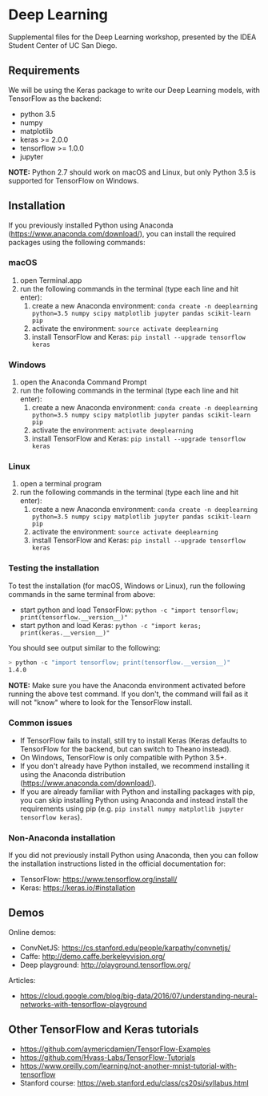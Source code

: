 # Deep Learning
Supplemental files for the Deep Learning workshop, presented by the IDEA Student Center of UC San Diego.

## Requirements
We will be using the Keras package to write our Deep Learning models, with TensorFlow as the backend:
- python 3.5
- numpy
- matplotlib
- keras >= 2.0.0
- tensorflow >= 1.0.0
- jupyter

**NOTE:** Python 2.7 should work on macOS and Linux, but only Python 3.5 is supported for TensorFlow on Windows.


## Installation
If you previously installed Python using Anaconda (https://www.anaconda.com/download/), you can install the required packages using the following commands:

### macOS
1. open Terminal.app
2. run the following commands in the terminal (type each line and hit enter):
    1. create a new Anaconda environment: ``conda create -n deeplearning python=3.5 numpy scipy matplotlib jupyter pandas scikit-learn pip``
    2. activate the environment: ``source activate deeplearning``
    3. install TensorFlow and Keras: ``pip install --upgrade tensorflow keras``

### Windows
1. open the Anaconda Command Prompt
2. run the following commands in the terminal (type each line and hit enter):
    1. create a new Anaconda environment: ``conda create -n deeplearning python=3.5 numpy scipy matplotlib jupyter pandas scikit-learn pip``
    2. activate the environment: ``activate deeplearning``
    3. install TensorFlow and Keras: ``pip install --upgrade tensorflow keras``


### Linux
1. open a terminal program
2. run the following commands in the terminal (type each line and hit enter):
    1. create a new Anaconda environment: ``conda create -n deeplearning python=3.5 numpy scipy matplotlib jupyter pandas scikit-learn pip``
    2. activate the environment: ``source activate deeplearning``
    3. install TensorFlow and Keras: ``pip install --upgrade tensorflow keras``


### Testing the installation
To test the installation (for macOS, Windows or Linux), run the following commands in the same terminal from above:
- start python and load TensorFlow: ``python -c "import tensorflow; print(tensorflow.__version__)"``
- start python and load Keras: ``python -c "import keras; print(keras.__version__)"``

You should see output similar to the following:
```bash
> python -c "import tensorflow; print(tensorflow.__version__)"
1.4.0
```

**NOTE:** Make sure you have the Anaconda environment activated before running the above test command. If you don't, the command will fail as it will not "know" where to look for the TensorFlow install.

### Common issues
- If TensorFlow fails to install, still try to install Keras (Keras defaults to TensorFlow for the backend, but can switch to Theano instead).
- On Windows, TensorFlow is only compatible with Python 3.5+.
- If you don't already have Python installed, we recommend installing it using the Anaconda distribution (https://www.anaconda.com/download/).
- If you are already familiar with Python and installing packages with pip, you can skip installing Python using Anaconda and instead install the requirements using pip (e.g. ``pip install numpy matplotlib jupyter tensorflow keras``).


### Non-Anaconda installation
If you did not previously install Python using Anaconda, then you can follow the installation instructions listed in the official documentation for:
- TensorFlow: https://www.tensorflow.org/install/
- Keras: https://keras.io/#installation


## Demos
Online demos:
- ConvNetJS: https://cs.stanford.edu/people/karpathy/convnetjs/
- Caffe: http://demo.caffe.berkeleyvision.org/
- Deep playground: http://playground.tensorflow.org/

Articles:
- https://cloud.google.com/blog/big-data/2016/07/understanding-neural-networks-with-tensorflow-playground

## Other TensorFlow and Keras tutorials
- https://github.com/aymericdamien/TensorFlow-Examples
- https://github.com/Hvass-Labs/TensorFlow-Tutorials
- https://www.oreilly.com/learning/not-another-mnist-tutorial-with-tensorflow
- Stanford course: https://web.stanford.edu/class/cs20si/syllabus.html
